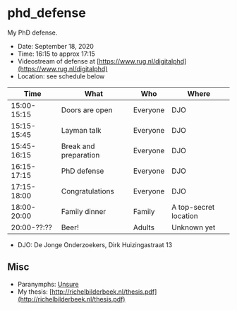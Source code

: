 # phd_defense

My PhD defense.

 * Date: September 18, 2020
 * Time: 16:15 to approx 17:15
 * Videostream of defense at [https://www.rug.nl/digitalphd](https://www.rug.nl/digitalphd)
 * Location: see schedule below

Time       |What                 |Who     |Where
-----------|---------------------|--------|---------------------------------------------
15:00-15:15|Doors are open       |Everyone|DJO
15:15-15:45|Layman talk          |Everyone|DJO
15:45-16:15|Break and preparation|Everyone|DJO
16:15-17:15|PhD defense          |Everyone|DJO
17:15-18:00|Congratulations      |Everyone|DJO
18:00-20:00|Family dinner        |Family  |A top-secret location
20:00-??:??|Beer!                |Adults  |Unknown yet

 * DJO: De Jonge Onderzoekers, Dirk Huizingastraat 13

## Misc

 * Paranymphs: [Unsure](https://github.com/richelbilderbeek/phd_defense/issues/2)
 * My thesis: [http://richelbilderbeek.nl/thesis.pdf](http://richelbilderbeek.nl/thesis.pdf)

